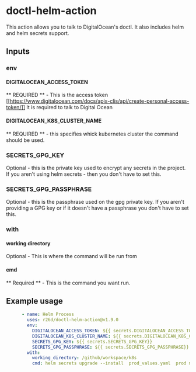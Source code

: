# doctl-helm-action

This action allows you to talk to DigitalOcean's doctl. It also includes helm and helm secrets support.


## Inputs

### env

####  DIGITALOCEAN_ACCESS_TOKEN
** REQUIRED **  - This is the access token [[https://www.digitalocean.com/docs/apis-clis/api/create-personal-access-token/]]
It is required to talk to Digital Ocean

#### DIGITALOCEAN_K8S_CLUSTER_NAME
** REQUIRED ** - this specifies whick kubernetes cluster the command should be used.

### SECRETS_GPG_KEY
Optional - this is the private key used to encrypt any secrets in the project.  If you aren't using
helm secrets - then you don't have to set this.

### SECRETS_GPG_PASSPHRASE
Optional - this is the passphrase used on the gpg private key. If you aren't providing a GPG key or if
it doesn't have a passphrase you don't have to set this.


### with

#### working directory 
Optional - This is where the command will be run from
#### cmd
** Required ** - This is the command you want run. 


## Example usage

```yaml
      - name: Helm Process
        uses: r26d/doctl-helm-action@v1.9.0
        env:
          DIGITALOCEAN_ACCESS_TOKEN: ${{ secrets.DIGITALOCEAN_ACCESS_TOKEN }}
          DIGITALOCEAN_K8S_CLUSTER_NAME: ${{ secrets.DIGITALOCEAN_K8S_CLUSTER}}
          SECRETS_GPG_KEY: ${{ secrets.SECRETS_GPG_KEY}}
          SECRETS_GPG_PASSPHRASE: ${{ secrets.SECRETS_GPG_PASSPHRASE}}
        with:
          working_directory: /github/workspace/k8s
          cmd: helm secrets upgrade --install  prod_values.yaml  prod my_chart
  
```
